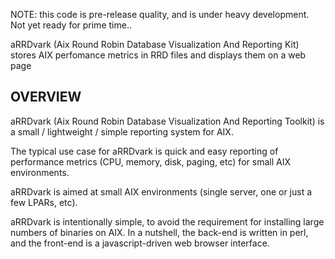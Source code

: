 NOTE: this code is pre-release quality, and is under heavy development.  Not yet ready for prime time..


aRRDvark (Aix Round Robin Database Visualization And Reporting Kit) stores AIX perfomance metrics in RRD files and displays them on a web page



OVERVIEW
--------
aRRDvark (Aix Round Robin Database Visualization And Reporting Toolkit) is a small / lightweight / simple reporting system for AIX.

The typical use case for aRRDvark is quick and easy reporting of performance metrics (CPU, memory, disk, paging, etc) for small AIX environments.

aRRDvark is aimed at small AIX environments (single server, one or just a few LPARs, etc).

aRRDvark is intentionally simple, to avoid the requirement for installing large numbers of binaries on AIX.
In a nutshell, the back-end is written in perl, and the front-end is a javascript-driven web browser interface.


